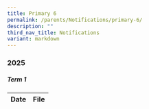```yaml
---
title: Primary 6
permalink: /parents/Notifications/primary-6/
description: ""
third_nav_title: Notifications
variant: markdown
---
```

### **2025**

##### Term 1

| Date| File | 
| -------- | -------- |
